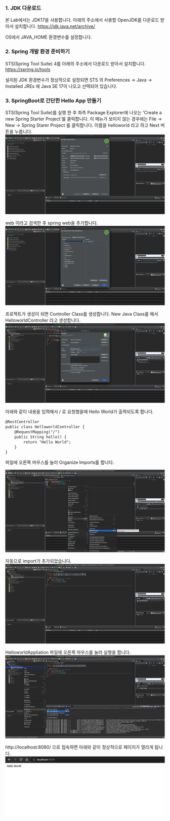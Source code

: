 ### 1. JDK 다운로드
본 Lab에서는 JDK17을 사용합니다.
아래의 주소에서 사용할 OpenJDK를 다운로드 받아서 설치합니다.
https://jdk.java.net/archive/

OS에서 JAVA_HOME 환경변수를 설정합니다.

### 2. Spring 개발 환경 준비하기
STS(Spring Tool Suite) 4를 아래의 주소에서 다운로드 받아서 설치합니다.
https://spring.io/tools

설치된 JDK 환경변수가 정상적으로 설정되면 STS 의 Preferences -> Java -> Installed JREs 에 Java SE 17이 나오고 선택되어 있습니다.

### 3. SpringBoot로 간단한 Hello App 만들기
STS(Spring Tool Suite)를 실행 한 후 좌측 Package Explorer에 나오는 'Create a new Spring Starter Project'를 클릭합니다.
이 메뉴가 보이지 않는 경우에는 File -> New -> Spring Starer Project 를 클릭합니다.
이름을 helloworld 라고 하고 Next 버튼을 누릅니다.
![](images/springapp1.png)

web 이라고 검색한 후 spring web을 추가합니다.
![](images/springapp2.png)

프로젝트가 생성이 되면 Controller Class를 생성합니다. New Java Class를 해서 HelloworldController 라고 생성합니다.
![](images/springapp3.png)

아래와 같이 내용을 입력해서 / 로 요청했을때 Hello World가 출력되도록 합니다.
```
@RestController
public class HelloworldController {
	@RequestMapping("/")
	public String hello() {
		return "Hello World";
	}
}
```
파일에 오른쪽 마우스를 눌러 Organize Imports를 합니다.

![](images/springapp4.png)

자동으로 import가 추가되었습니다.
![](images/springapp6.png)

HelloworldAppliation 파일에 오른쪽 마우스를 눌러 실행을 합니다.
![](images/springapp7.png)

http://localhost:8080/ 으로 접속하면 아래와 같이 정상적으로 페이지가 열리게 됩니다.
![](images/springapp8.png)
